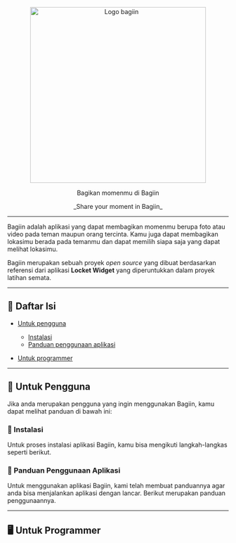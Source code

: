 <!-- @format -->

<p align="center">
  <a href="#">
    <img src="https://github.com/user-attachments/assets/7d352c6c-63eb-4e73-9582-5a2981fce99d" alt="Logo bagiin" width="400">
  </a>
</p>

<p align="center">
  Bagikan momenmu di Bagiin
</p>

<p align="center">
  _Share your moment in Bagiin_
</p>

---

Bagiin adalah aplikasi yang dapat membagikan momenmu berupa foto atau video pada teman maupun orang tercinta. Kamu juga dapat membagikan lokasimu berada pada temanmu dan dapat memilih siapa saja yang dapat melihat lokasimu.

Bagiin merupakan sebuah proyek _open source_ yang dibuat berdasarkan referensi dari aplikasi **Locket Widget** yang diperuntukkan dalam proyek latihan semata.

---

## 📃 Daftar Isi

- [Untuk pengguna](#-untuk-pengguna)

  - [Instalasi](#-instalasi)
  - [Panduan penggunaan aplikasi](#-panduan-penggunaan-aplikasi)

- [Untuk programmer](#️-untuk-programmer)

---

## 👤 Untuk Pengguna

Jika anda merupakan pengguna yang ingin menggunakan Bagiin, kamu dapat melihat panduan di bawah ini:

### 📃 Instalasi

Untuk proses instalasi aplikasi Bagiin, kamu bisa mengikuti langkah-langkas seperti berikut.

### 📖 Panduan Penggunaan Aplikasi

Untuk menggunakan aplikasi Bagiin, kami telah membuat panduannya agar anda bisa menjalankan aplikasi dengan lancar. Berikut merupakan panduan penggunaannya.

---

## 🖥️ Untuk Programmer
